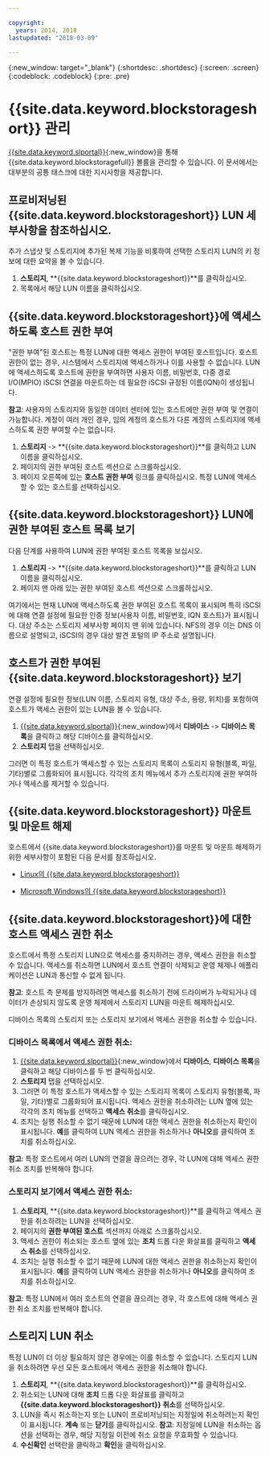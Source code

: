 ```yaml
---

copyright:
  years: 2014, 2018
lastupdated: "2018-03-09"

---
```

{:new_window: target="_blank"}
{:shortdesc: .shortdesc}
{:screen: .screen}
{:codeblock: .codeblock}
{:pre: .pre}

# {{site.data.keyword.blockstorageshort}} 관리

[{{site.data.keyword.slportal}}](https://control.softlayer.com/){:new_window}을 통해 {{site.data.keyword.blockstoragefull}} 볼륨을 관리할 수 있습니다. 이 문서에서는 대부분의 공통 태스크에 대한 지시사항을 제공합니다. 

## 프로비저닝된 {{site.data.keyword.blockstorageshort}} LUN 세부사항을 참조하십시오. 

추가 스냅샷 및 스토리지에 추가된 복제 기능을 비롯하여 선택한 스토리지 LUN의 키 정보에 대한 요약을 볼 수 있습니다. 

1. **스토리지**, **{{site.data.keyword.blockstorageshort}}**를 클릭하십시오.
2. 목록에서 해당 LUN 이름을 클릭하십시오. 

## {{site.data.keyword.blockstorageshort}}에 액세스하도록 호스트 권한 부여

"권한 부여"된 호스트는 특정 LUN에 대한 액세스 권한이 부여된 호스트입니다. 호스트 권한이 없는 경우, 시스템에서 스토리지에 액세스하거나 이를 사용할 수 없습니다. LUN에 액세스하도록 호스트에 권한을 부여하면 사용자 이름, 비밀번호, 다중 경로 I/O(MPIO) iSCSI 연결을 마운트하는 데 필요한 iSCSI 규정된 이름(IQN)이 생성됩니다. 

**참고**: 사용자의 스토리지와 동일한 데이터 센터에 있는 호스트에만 권한 부여 및 연결이 가능합니다. 계정이 여러 개인 경우, 임의 계정의 호스트가 다른 계정의 스토리지에 액세스하도록 권한 부여할 수는 없습니다. 

1. **스토리지** -> **{{site.data.keyword.blockstorageshort}}**를 클릭하고 LUN 이름을 클릭하십시오. 
2. 페이지의 권한 부여된 호스트 섹션으로 스크롤하십시오. 
3. 페이지 오른쪽에 있는 **호스트 권한 부여** 링크를 클릭하십시오. 특정 LUN에 액세스할 수 있는 호스트를 선택하십시오. 

 

## {{site.data.keyword.blockstorageshort}} LUN에 권한 부여된 호스트 목록 보기

다음 단계를 사용하여 LUN에 권한 부여된 호스트 목록을 보십시오. 

1. **스토리지** -> **{{site.data.keyword.blockstorageshort}}**를 클릭하고 LUN 이름을 클릭하십시오. 
2. 페이지 맨 아래 있는 권한 부여된 호스트 섹션으로 스크롤하십시오. 

여기에서는 현재 LUN에 액세스하도록 권한 부여된 호스트 목록이 표시되며 특히 iSCSI에 대해 연결 설정에 필요한 인증 정보(사용자 이름, 비밀번호, IQN 호스트)가 표시됩니다. 대상 주소는 스토리지 세부사항 페이지 맨 위에 있습니다. NFS의 경우 이는 DNS 이름으로 설명되고, iSCSI의 경우 대상 발견 포털의 IP 주소로 설명됩니다. 

 

## 호스트가 권한 부여된 {{site.data.keyword.blockstorageshort}} 보기

연결 설정에 필요한 정보(LUN 이름, 스토리지 유형, 대상 주소, 용량, 위치)를 포함하여 호스트가 액세스 권한이 있는 LUN을 볼 수 있습니다. 

1. [{{site.data.keyword.slportal}}](http://control.softlayer.com/){:new_window}에서 **디바이스** -> **디바이스 목록**을 클릭하고 해당 디바이스를 클릭하십시오. 
2. **스토리지** 탭을 선택하십시오. 

그러면 이 특정 호스트가 액세스할 수 있는 스토리지 목록이 스토리지 유형(블록, 파일, 기타)별로 그룹화되어 표시됩니다. 각각의 조치 메뉴에서 추가 스토리지에 권한 부여하거나 액세스를 제거할 수 있습니다. 

 

## {{site.data.keyword.blockstorageshort}} 마운트 및 마운트 해제

호스트에서 {{site.data.keyword.blockstorageshort}}를 마운트 및 마운트 해제하기 위한 세부사항이 포함된 다음 문서를 참조하십시오. 

- [Linux의 {{site.data.keyword.blockstorageshort}}](accessing_block_storage_linux.html)

- [Microsoft Windows의 {{site.data.keyword.blockstorageshort}}](accessing-block-storage-windows.html)

 

## {{site.data.keyword.blockstorageshort}}에 대한 호스트 액세스 권한 취소

호스트에서 특정 스토리지 LUN으로 액세스를 중지하려는 경우, 액세스 권한을 취소할 수 있습니다. 액세스를 취소하면 LUN에서 호스트 연결이 삭제되고 운영 체제나 애플리케이션은 LUN과 통신할 수 없게 됩니다. 

**참고**: 호스트 측 문제를 방지하려면 액세스를 취소하기 전에 드라이버가 누락되거나 데이터가 손상되지 않도록 운영 체제에서 스토리지 LUN을 마운트 해제하십시오. 

디바이스 목록의 스토리지 또는 스토리지 보기에서 액세스 권한을 취소할 수 있습니다. 

### 디바이스 목록에서 액세스 권한 취소: 

1. [{{site.data.keyword.slportal}}](https://control.softlayer.com/){:new_window}에서 **디바이스**, **디바이스 목록**을 클릭하고 해당 디바이스를 두 번 클릭하십시오. 
2. **스토리지** 탭을 선택하십시오. 
3. 그러면 이 특정 호스트가 액세스할 수 있는 스토리지 목록이 스토리지 유형(블록, 파일, 기타)별로 그룹화되어 표시됩니다. 액세스 권한을 취소하려는 LUN 옆에 있는 각각의 조치 메뉴를 선택하고 **액세스 취소**를 클릭하십시오.
4. 조치는 실행 취소할 수 없기 때문에 LUN에 대한 액세스 권한을 취소하는지 확인이 표시됩니다. **예**를 클릭하여 LUN 액세스 권한을 취소하거나 **아니오**를 클릭하여 조치를 취소하십시오. 

**참고**: 특정 호스트에서 여러 LUN의 연결을 끊으려는 경우, 각 LUN에 대해 액세스 권한 취소 조치를 반복해야 합니다. 


### 스토리지 보기에서 액세스 권한 취소:

1. **스토리지**, **{{site.data.keyword.blockstorageshort}}**를 클릭하고 액세스 권한을 취소하려는 LUN을 선택하십시오. 
2. 페이지의 **권한 부여된 호스트** 섹션까지 아래로 스크롤하십시오. 
3. 액세스 권한이 취소되는 호스트 옆에 있는 **조치** 드롭 다운 화살표를 클릭하고 **액세스 취소**를 선택하십시오.
4. 조치는 실행 취소할 수 없기 때문에 LUN에 대한 액세스 권한을 취소하는지 확인이 표시됩니다. **예**를 클릭하여 LUN 액세스 권한을 취소하거나 **아니오**를 클릭하여 조치를 취소하십시오. 

**참고**: 특정 LUN에서 여러 호스트의 연결을 끊으려는 경우, 각 호스트에 대해 액세스 권한 취소 조치를 반복해야 합니다. 

 

## 스토리지 LUN 취소

특정 LUN이 더 이상 필요하지 않은 경우에는 이를 취소할 수 있습니다. 스토리지 LUN을 취소하려면 우선 모든 호스트에서 액세스 권한을 취소해야 합니다. 

1. **스토리지**, **{{site.data.keyword.blockstorageshort}}**를 클릭하십시오.
2. 취소되는 LUN에 대해 **조치** 드롭 다운 화살표를 클릭하고 **{{site.data.keyword.blockstorageshort}} 취소**를 선택하십시오.
3. LUN을 즉시 취소하는지 또는 LUN이 프로비저닝되는 지정일에 취소하려는지 확인이 표시됩니다. **계속** 또는 **닫기**를 클릭하십시오.
**참고**: 지정일에 LUN을 취소하는 옵션을 선택하는 경우, 해당 지정일 이전에 취소 요청을 무효화할 수 있습니다. 
4. **수신확인** 선택란을 클릭하고 **확인**을 클릭하십시오.

 

